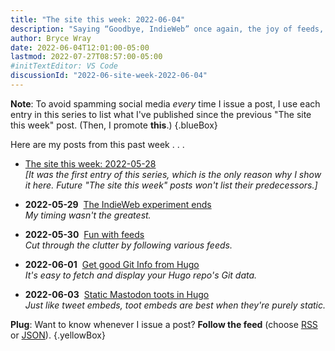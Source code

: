 ```yaml
---
title: "The site this week: 2022-06-04"
description: "Saying “Goodbye, IndieWeb” once again, the joy of feeds, and getting Hugo to show Git info and Mastodon content."
author: Bryce Wray
date: 2022-06-04T12:01:00-05:00
lastmod: 2022-07-27T08:57:00-05:00
#initTextEditor: VS Code
discussionId: "2022-06-site-week-2022-06-04"
---
```


**Note**: To avoid spamming social media *every* time I issue a post, I use each entry in this series to list what I've published since the previous "The site this week" post. (Then, I promote **this**.)
{.blueBox}

Here are my posts from this past week . . .

- [The site this week: 2022-05-28](/posts/2022/05/site-week-2022-05-28/)\
*[It was the first entry of this series, which is the only reason why I show it here. Future "The site this week" posts won't list their predecessors.]*

- <span class="sansSerif"><strong class="pokey">2022-05-29</strong></span>&nbsp;&nbsp;[The IndieWeb experiment ends](/posts/2022/05/indieweb-experiment-ends/)\
*My timing wasn't the greatest.*

- <span class="sansSerif"><strong class="pokey">2022-05-30</strong></span>&nbsp;&nbsp;[Fun with feeds](/posts/2022/05/fun-with-feeds/)\
*Cut through the clutter by following various feeds.*

- <span class="sansSerif"><strong class="pokey">2022-06-01</strong></span>&nbsp;&nbsp;[Get good Git Info from Hugo](/posts/2022/06/get-good-git-info-hugo/)\
*It's easy to fetch and display your Hugo repo's Git data.*

- <span class="sansSerif"><strong class="pokey">2022-06-03</strong></span>&nbsp;&nbsp;[Static Mastodon toots in Hugo](/posts/2022/06/static-mastodon-toots-hugo/)\
*Just like tweet embeds, toot embeds are best when they're purely static.*

**Plug**: Want to know whenever I issue a post? **Follow the feed** (choose [RSS](/index.xml) or [JSON](/index.json)).
{.yellowBox}
